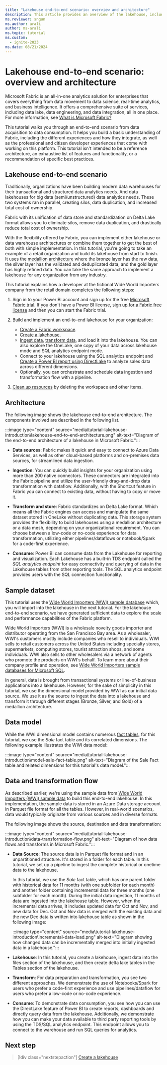 ```yaml
---
title: "Lakehouse end-to-end scenario: overview and architecture"
description: This article provides an overview of the lakehouse, including its architecture, the components involved in its implementation, and the semantic model.
ms.reviewer: sngun
ms.author: arali
author: ms-arali
ms.topic: tutorial
ms.custom:
  - ignite-2023
ms.date: 08/21/2024
---
```


# Lakehouse end-to-end scenario: overview and architecture

Microsoft Fabric is an all-in-one analytics solution for enterprises that covers everything from data movement to data science, real-time analytics, and business intelligence. It offers a comprehensive suite of services, including data lake, data engineering, and data integration, all in one place. For more information, see [What is Microsoft Fabric?](../fundamentals/microsoft-fabric-overview.md)

This tutorial walks you through an end-to-end scenario from data acquisition to data consumption. It helps you build a basic understanding of Fabric, including the different experiences and how they integrate, as well as the professional and citizen developer experiences that come with working on this platform. This tutorial isn't intended to be a reference architecture, an exhaustive list of features and functionality, or a recommendation of specific best practices.

## Lakehouse end-to-end scenario

Traditionally, organizations have been building modern data warehouses for their transactional and structured data analytics needs. And data lakehouses for big data (semi/unstructured) data analytics needs. These two systems ran in parallel, creating silos, data duplication, and increased total cost of ownership.

Fabric with its unification of data store and standardization on Delta Lake format allows you to eliminate silos, remove data duplication, and drastically reduce total cost of ownership.

With the flexibility offered by Fabric, you can implement either lakehouse or data warehouse architectures or combine them together to get the best of both with simple implementation. In this tutorial, you're going to take an example of a retail organization and build its lakehouse from start to finish. It uses the [medallion architecture](/azure/databricks/lakehouse/medallion) where the bronze layer has the raw data, the silver layer has the validated and deduplicated data, and the gold layer has highly refined data. You can take the same approach to implement a lakehouse for any organization from any industry.

This tutorial explains how a developer at the fictional Wide World Importers company from the retail domain completes the following steps:

1. Sign in to your Power BI account and sign up for the free [Microsoft Fabric trial](../fundamentals/fabric-trial.md). If you don't have a Power BI license, [sign up for a Fabric free license](https://app.fabric.microsoft.com/?pbi_source=learn-data-engineering-tutorial-lakehouse-introduction) and then you can start the Fabric trial.

1. Build and implement an end-to-end lakehouse for your organization:

   * [Create a Fabric workspace](tutorial-lakehouse-get-started.md).
   * [Create a lakehouse](tutorial-build-lakehouse.md).
   * [Ingest data](tutorial-lakehouse-data-ingestion.md), [transform data](tutorial-lakehouse-data-preparation.md), and load it into the lakehouse. You can also explore the OneLake, one copy of your data across lakehouse mode and SQL analytics endpoint mode.
   * Connect to your lakehouse using the SQL analytics endpoint and [Create a Power BI report using DirectLake](tutorial-lakehouse-build-report.md) to analyze sales data across different dimensions.
   * Optionally, you can orchestrate and schedule data ingestion and transformation flow with a pipeline.

1. [Clean up resources](tutorial-lakehouse-clean-up.md) by deleting the workspace and other items.

## Architecture

The following image shows the lakehouse end-to-end architecture. The components involved are described in the following list.

:::image type="content" source="media\tutorial-lakehouse-introduction\lakehouse-end-to-end-architecture.png" alt-text="Diagram of the end-to-end architecture of a lakehouse in Microsoft Fabric.":::

* **Data sources**: Fabric makes it quick and easy to connect to Azure Data Services, as well as other cloud-based platforms and on-premises data sources, for streamlined data ingestion.

* **Ingestion**: You can quickly build insights for your organization using more than 200 native connectors. These connectors are integrated into the Fabric pipeline and utilize the user-friendly drag-and-drop data transformation with dataflow. Additionally, with the Shortcut feature in Fabric you can connect to existing data, without having to copy or move it.

* **Transform and store**: Fabric standardizes on Delta Lake format. Which means all the Fabric engines can access and manipulate the same dataset stored in OneLake without duplicating data. This storage system provides the flexibility to build lakehouses using a medallion architecture or a data mesh, depending on your organizational requirement. You can choose between a low-code or no-code experience for data transformation, utilizing either pipelines/dataflows or notebook/Spark for a code-first experience.

* **Consume**: Power BI can consume data from the Lakehouse for reporting and visualization. Each Lakehouse has a built-in TDS endpoint called the *SQL analytics endpoint* for easy connectivity and querying of data in the Lakehouse tables from other reporting tools. The SQL analytics endpoint provides users with the SQL connection functionality.

## Sample dataset

This tutorial uses the [Wide World Importers (WWI) sample database](/sql/samples/wide-world-importers-what-is?view=sql-server-ver16&preserve-view=true) which, you will import into the lakehouse in the next tutorial. For the lakehouse end-to-end scenario, we have generated sufficient data to explore the scale and performance capabilities of the Fabric platform.

Wide World Importers (WWI) is a wholesale novelty goods importer and distributor operating from the San Francisco Bay area. As a wholesaler, WWI's customers mostly include companies who resell to individuals. WWI sells to retail customers across the United States including specialty stores, supermarkets, computing stores, tourist attraction shops, and some individuals. WWI also sells to other wholesalers via a network of agents who promote the products on WWI's behalf. To learn more about their company profile and operation, see [Wide World Importers sample databases for Microsoft SQL](/sql/samples/wide-world-importers-what-is?view=sql-server-ver16&preserve-view=true).

In general, data is brought from transactional systems or line-of-business applications into a lakehouse. However, for the sake of simplicity in this tutorial, we use the dimensional model provided by WWI as our initial data source. We use it as the source to ingest the data into a lakehouse and transform it through different stages (Bronze, Silver, and Gold) of a medallion architecture.

## Data model

While the WWI dimensional model contains numerous [fact tables](../data-warehouse/dimensional-modeling-fact-tables.md), for this tutorial, we use the *Sale* fact table and its correlated dimensions. The following example illustrates the WWI data model:

:::image type="content" source="media\tutorial-lakehouse-introduction\model-sale-fact-table.png" alt-text="Diagram of the Sale Fact table and related dimensions for this tutorial's data model.":::

## Data and transformation flow

As described earlier, we're using the sample data from [Wide World Importers (WWI) sample data](/sql/samples/wide-world-importers-what-is?view=sql-server-ver16&preserve-view=true) to build this end-to-end lakehouse. In this implementation, the sample data is stored in an Azure Data storage account in Parquet file format for all the tables. However, in real-world scenarios, data would typically originate from various sources and in diverse formats.

The following image shows the source, destination and data transformation:

:::image type="content" source="media\tutorial-lakehouse-introduction\data-transformation-flow.png" alt-text="Diagram of how data flows and transforms in Microsoft Fabric.":::

* **Data Source**: The source data is in Parquet file format and in an unpartitioned structure. It's stored in a folder for each table. In this tutorial, we set up a pipeline to ingest the complete historical or onetime data to the lakehouse.

  In this tutorial, we use the *Sale* fact table, which has one parent folder with historical data for 11 months (with one subfolder for each month) and another folder containing incremental data for three months (one subfolder for each month). During the initial data ingestion, 11 months of data are ingested into the lakehouse table. However, when the incremental data arrives, it includes updated data for Oct and Nov, and new data for Dec. Oct and Nov data is merged with the existing data and the new Dec data is written into lakehouse table as shown in the following image:

  :::image type="content" source="media\tutorial-lakehouse-introduction\incremental-data-load.png" alt-text="Diagram showing how changed data can be incrementally merged into initially ingested data in a lakehouse.":::

* **Lakehouse**: In this tutorial, you create a lakehouse, ingest data into the files section of the lakehouse, and then create delta lake tables in the Tables section of the lakehouse.

* **Transform**: For data preparation and transformation, you see two different approaches. We demonstrate the use of Notebooks/Spark for users who prefer a code-first experience and use pipelines/dataflow for users who prefer a low-code or no-code experience.

* **Consume**: To demonstrate data consumption, you see how you can use the DirectLake feature of Power BI to create reports, dashboards and directly query data from the lakehouse. Additionally, we demonstrate how you can make your data available to third party reporting tools by using the TDS/SQL analytics endpoint. This endpoint allows you to connect to the warehouse and run SQL queries for analytics.

## Next step

> [!div class="nextstepaction"]
> [Create a lakehouse](tutorial-lakehouse-get-started.md)
